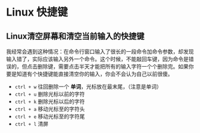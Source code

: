 # Linux 快捷键

## Linux清空屏幕和清空当前输入的快捷键

我经常会遇到这种情况：在命令行窗口输入了很长的一段命令加命令参数，却发现输入错了，实际应该输入另外一个命令。这个时候，不能敲回车键，因为命令是错误的，但点击删除键，需要点击半天才能把所有的输入字符一个个删除完。如果你要是知道有个快捷键能直接清空你的输入，你会不会认为自己以前很傻。

- `ctrl + w`  往回删除一个 **单词**，光标放在最末尾，（注意是单词）
- `ctrl + u`  删除光标以前的字符 
- `ctrl + k`  删除光标以后的字符 
- `ctrl + a`  移动光标至的字符头 
- `ctrl + e`  移动光标至的字符尾 
- `ctrl + l`  清屏
